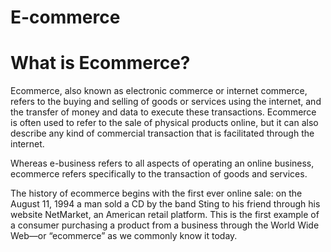 # E-commerce

# What is Ecommerce?
Ecommerce, also known as electronic commerce or internet commerce, refers to the buying and selling of goods or services using the internet, and the transfer of money and data to execute these transactions. Ecommerce is often used to refer to the sale of physical products online, but it can also describe any kind of commercial transaction that is facilitated through the internet.

Whereas e-business refers to all aspects of operating an online business, ecommerce refers specifically to the transaction of goods and services.

The history of ecommerce begins with the first ever online sale: on the August 11, 1994 a man sold a CD by the band Sting to his friend through his website NetMarket, an American retail platform. This is the first example of a consumer purchasing a product from a business through the World Wide Web—or “ecommerce” as we commonly know it today.

